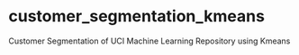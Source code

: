 # customer_segmentation_kmeans
Customer Segmentation of UCI Machine Learning Repository using Kmeans
